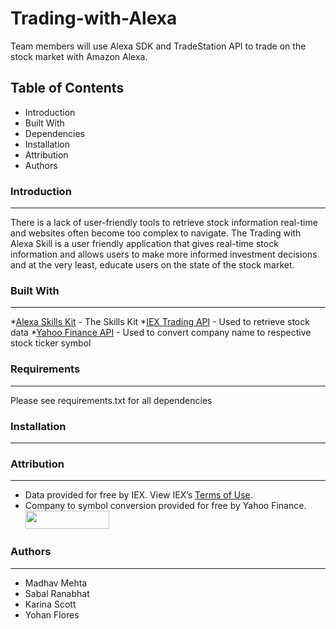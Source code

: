 # Trading-with-Alexa

Team members will use Alexa SDK and TradeStation API to trade on the stock market with Amazon Alexa.

## Table of Contents
   
 * Introduction
 * Built With
 * Dependencies
 * Installation
 * Attribution
 * Authors


### Introduction
------------

 There is a lack of user-friendly tools to retrieve stock information real-time and websites often become too complex to navigate. The Trading with Alexa Skill is a user friendly application that gives real-time stock information and allows users to make more informed investment decisions and at the very least, educate users on the state of the stock market.

### Built With
------------

 *[Alexa Skills Kit](https://developer.amazon.com/alexa-skills-kit "Alexa Skill Kit Homepage") - The Skills Kit
 *[IEX Trading API](https://iextrading.com/developer/docs/ "IEX API Documentation") - Used to retrieve stock data
 *[Yahoo Finance API](https://finance.yahoo.com/ "Yahoo Finance Homepage") - Used to convert company name to respective stock ticker symbol

### Requirements
----------------

Please see requirements.txt for all dependencies

### Installation
----------------



### Attribution
---------------

 * Data provided for free by IEX. View IEX’s [Terms of Use](https://iextrading.com/api-exhibit-a/ "IEX Terms of Use").
 * Company to symbol conversion provided for free by Yahoo Finance. <a href="https://finance.yahoo.com/" target="_blank"> <img src="https://poweredby.yahoo.com/white.png
https://poweredby.yahoo.com/white.png" width="134" height="29"/> </a>

### Authors
-----------

 * Madhav Mehta
 * Sabal Ranabhat
 * Karina Scott
 * Yohan Flores
